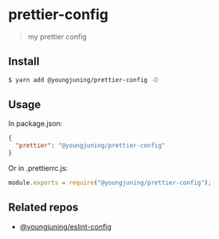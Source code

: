 # prettier-config

> my prettier config

## Install

```sh
$ yarn add @youngjuning/prettier-config -D
```

## Usage

In package.json:

```json
{
  "prettier": "@youngjuning/prettier-config"
}
```

Or in .prettierrc.js:

```js
module.exports = require("@youngjuning/prettier-config");
```

## Related repos

- [@youngjuning/eslint-config](https://github.com/youngjuning/eslint-config)